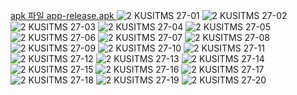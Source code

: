 [apk 파일 app-release.apk
](https://github.com/kusitms-com/27th_Meetup_T2_MOING_front/blob/master/app-release.apk)![2 KUSITMS 27-01](https://github.com/kusitms-com/27th_Meetup_T2_MOING_front/assets/53565255/f58c8140-8820-4a10-b64f-a8ec68b3f43d)
![2 KUSITMS 27-02](https://github.com/kusitms-com/27th_Meetup_T2_MOING_front/assets/53565255/9767d6bf-a820-453b-a628-9db00b2f9f0f)
![2 KUSITMS 27-03](https://github.com/kusitms-com/27th_Meetup_T2_MOING_front/assets/53565255/50022f65-ca1f-439f-92e2-4d030b30cca8)
![2 KUSITMS 27-04](https://github.com/kusitms-com/27th_Meetup_T2_MOING_front/assets/53565255/945fd703-030b-4113-b5d6-035171b906f4)
![2 KUSITMS 27-05](https://github.com/kusitms-com/27th_Meetup_T2_MOING_front/assets/53565255/e52bb82f-3b38-46c7-a2ba-e7e3f8c075d7)
![2 KUSITMS 27-06](https://github.com/kusitms-com/27th_Meetup_T2_MOING_front/assets/53565255/f5d037ee-735e-4c79-b0d3-84515926654d)
![2 KUSITMS 27-07](https://github.com/kusitms-com/27th_Meetup_T2_MOING_front/assets/53565255/7eb86465-e0ab-4f27-89c2-5bbbd20e45f4)
![2 KUSITMS 27-08](https://github.com/kusitms-com/27th_Meetup_T2_MOING_front/assets/53565255/453efe72-5fa7-435a-a8b9-0dfb455762da)
![2 KUSITMS 27-09](https://github.com/kusitms-com/27th_Meetup_T2_MOING_front/assets/53565255/95991d76-0d9f-4da7-9c24-e73b226b8a2b)
![2 KUSITMS 27-10](https://github.com/kusitms-com/27th_Meetup_T2_MOING_front/assets/53565255/a14923e0-0cc2-4c66-ace4-559df0012ed9)
![2 KUSITMS 27-11](https://github.com/kusitms-com/27th_Meetup_T2_MOING_front/assets/53565255/33d04e98-b58f-4a2e-93c9-31959f33341e)
![2 KUSITMS 27-12](https://github.com/kusitms-com/27th_Meetup_T2_MOING_front/assets/53565255/7df49b4b-593f-427d-80a7-2c3722199431)
![2 KUSITMS 27-13](https://github.com/kusitms-com/27th_Meetup_T2_MOING_front/assets/53565255/58f4be5f-d1d8-47a9-aaf3-acc9de8b1e82)
![2 KUSITMS 27-14](https://github.com/kusitms-com/27th_Meetup_T2_MOING_front/assets/53565255/e6ffc9e4-ee03-41ab-a663-ded4f9934d3e)
![2 KUSITMS 27-15](https://github.com/kusitms-com/27th_Meetup_T2_MOING_front/assets/53565255/ffde9679-8964-43c8-a2a0-d37fe1370b0b)
![2 KUSITMS 27-16](https://github.com/kusitms-com/27th_Meetup_T2_MOING_front/assets/53565255/da527b35-cf43-417d-9c5c-abf07701d954)
![2 KUSITMS 27-17](https://github.com/kusitms-com/27th_Meetup_T2_MOING_front/assets/53565255/88501b67-11f0-4f56-8a7f-2fe2eff647ab)
![2 KUSITMS 27-18](https://github.com/kusitms-com/27th_Meetup_T2_MOING_front/assets/53565255/7a8e27d7-63f7-4c16-bf5b-e72366304c10)
![2 KUSITMS 27-19](https://github.com/kusitms-com/27th_Meetup_T2_MOING_front/assets/53565255/8c6cbc25-d83a-43c5-a5b7-f0bd6a7154ff)
![2 KUSITMS 27-20](https://github.com/kusitms-com/27th_Meetup_T2_MOING_front/assets/53565255/22b10427-0fa7-4109-abf8-e77d2f9a26c0)

